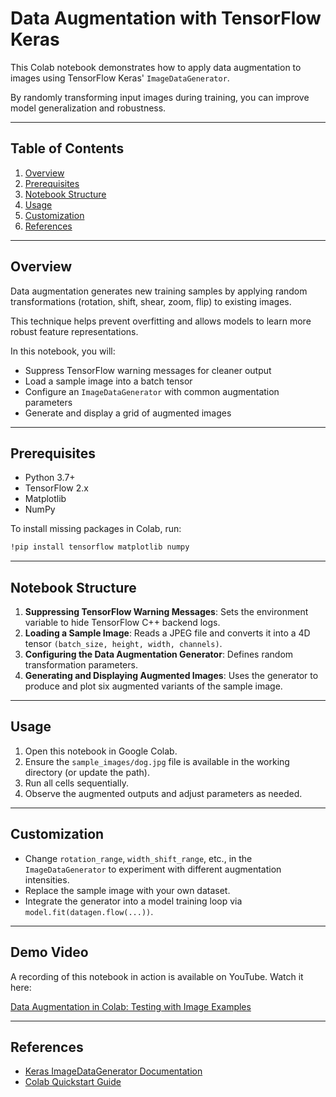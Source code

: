 # Data Augmentation with TensorFlow Keras

This Colab notebook demonstrates how to apply data augmentation to images using TensorFlow Keras' `ImageDataGenerator`. 

By randomly transforming input images during training, you can improve model generalization and robustness.

---

## Table of Contents
1. [Overview](#overview)
2. [Prerequisites](#prerequisites)
3. [Notebook Structure](#notebook-structure)
4. [Usage](#usage)
5. [Customization](#customization)
6. [References](#references)

---

## Overview
Data augmentation generates new training samples by applying random transformations (rotation, shift, shear, zoom, flip) to existing images. 

This technique helps prevent overfitting and allows models to learn more robust feature representations.

In this notebook, you will:
- Suppress TensorFlow warning messages for cleaner output
- Load a sample image into a batch tensor
- Configure an `ImageDataGenerator` with common augmentation parameters
- Generate and display a grid of augmented images

---

## Prerequisites
- Python 3.7+
- TensorFlow 2.x
- Matplotlib
- NumPy

To install missing packages in Colab, run:
```bash
!pip install tensorflow matplotlib numpy
```

---

## Notebook Structure

1. **Suppressing TensorFlow Warning Messages**: Sets the environment variable to hide TensorFlow C++ backend logs.
2. **Loading a Sample Image**: Reads a JPEG file and converts it into a 4D tensor `(batch_size, height, width, channels)`.
3. **Configuring the Data Augmentation Generator**: Defines random transformation parameters.
4. **Generating and Displaying Augmented Images**: Uses the generator to produce and plot six augmented variants of the sample image.

---

## Usage
1. Open this notebook in Google Colab.
2. Ensure the `sample_images/dog.jpg` file is available in the working directory (or update the path).
3. Run all cells sequentially.
4. Observe the augmented outputs and adjust parameters as needed.

---

## Customization
- Change `rotation_range`, `width_shift_range`, etc., in the `ImageDataGenerator` to experiment with different augmentation intensities.
- Replace the sample image with your own dataset.
- Integrate the generator into a model training loop via `model.fit(datagen.flow(...))`.

---

## Demo Video

A recording of this notebook in action is available on YouTube. Watch it here:

[Data Augmentation in Colab: Testing with Image Examples](https://youtu.be/Rh09oygXsxI)

---

## References
- [Keras ImageDataGenerator Documentation](https://www.tensorflow.org/api_docs/python/tf/keras/preprocessing/image/ImageDataGenerator)
- [Colab Quickstart Guide](https://colab.research.google.com/notebooks/intro.ipynb)

